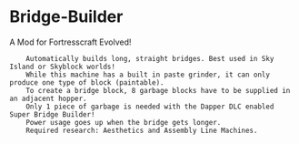 # Bridge-Builder
A Mod for Fortresscraft Evolved!

		Automatically builds long, straight bridges. Best used in Sky Island or Skyblock worlds!
		While this machine has a built in paste grinder, it can only produce one type of block (paintable).
		To create a bridge block, 8 garbage blocks have to be supplied in an adjacent hopper.
		Only 1 piece of garbage is needed with the Dapper DLC enabled Super Bridge Builder!
		Power usage goes up when the bridge gets longer.
		Required research: Aesthetics and Assembly Line Machines.

